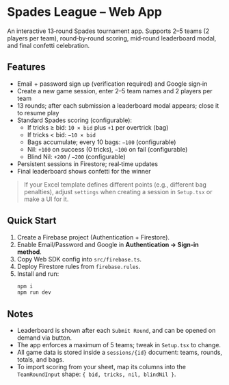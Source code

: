 # Spades League – Web App

An interactive 13‑round Spades tournament app. Supports 2–5 teams (2 players per team), round‑by‑round scoring, mid‑round leaderboard modal, and final confetti celebration.

## Features
- Email + password sign up (verification required) and Google sign‑in
- Create a new game session, enter 2–5 team names and 2 players per team
- 13 rounds; after each submission a leaderboard modal appears; close it to resume play
- Standard Spades scoring (configurable):
  - If tricks ≥ bid: `10 × bid` plus `+1` per overtrick (bag)
  - If tricks < bid: `−10 × bid`
  - Bags accumulate; every 10 bags: `−100` (configurable)
  - Nil: `+100` on success (0 tricks), `−100` on fail (configurable)
  - Blind Nil: `+200` / `−200` (configurable)
- Persistent sessions in Firestore; real‑time updates
- Final leaderboard shows confetti for the winner

> If your Excel template defines different points (e.g., different bag penalties), adjust `settings` when creating a session in `Setup.tsx` or make a UI for it.

## Quick Start
1. Create a Firebase project (Authentication + Firestore).
2. Enable Email/Password and Google in **Authentication → Sign‑in method**.
3. Copy Web SDK config into `src/firebase.ts`.
4. Deploy Firestore rules from `firebase.rules`.
5. Install and run:
   ```bash
   npm i
   npm run dev
   ```

## Notes
- Leaderboard is shown after each `Submit Round`, and can be opened on demand via button.
- The app enforces a maximum of 5 teams; tweak in `Setup.tsx` to change.
- All game data is stored inside a `sessions/{id}` document: teams, rounds, totals, and bags.
- To import scoring from your sheet, map its columns into the `TeamRoundInput` shape: `{ bid, tricks, nil, blindNil }`.
